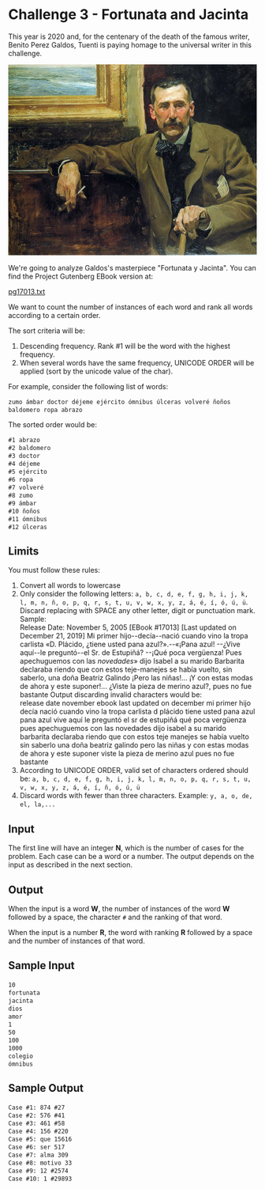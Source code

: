 # Challenge 3 - Fortunata and Jacinta
This year is 2020 and, for the centenary of the death of the famous writer, Benito Perez Galdos, Tuenti is paying homage to the universal writer in this challenge.

![ctrlsc4.jpg](../assets/challenge-3/ctrlsc4.jpg)

We're going to analyze Galdos's masterpiece "Fortunata y Jacinta". You can find the Project Gutenberg EBook version at:

[pg17013.txt](../assets/challenge-3/pg17013.txt)

We want to count the number of instances of each word and rank all words according to a certain order.

The sort criteria will be:
1. Descending frequency. Rank #1 will be the word with the highest frequency.
2. When several words have the same frequency, UNICODE ORDER will be applied (sort by the unicode value of the char).

For example, consider the following list of words:

```
zumo ámbar doctor déjeme ejército ómnibus úlceras volveré ñoños baldomero ropa abrazo
```

The sorted order would be:

```
#1 abrazo
#2 baldomero
#3 doctor
#4 déjeme
#5 ejército
#6 ropa
#7 volveré
#8 zumo
#9 ámbar
#10 ñoños
#11 ómnibus
#12 úlceras
```

## Limits

You must follow these rules:
1. Convert all words to lowercase
2. Only consider the following letters: `a, b, c, d, e, f, g, h, i, j, k, l, m, n, ñ, o, p, q, r, s, t, u, v, w, x, y, z, á, é, í, ó, ú, ü`.  
Discard replacing with SPACE any other letter, digit or punctuation mark.  
Sample:  
        Release Date: November 5, 2005 [EBook #17013]
        [Last updated on December 21, 2019]
        Mi primer hijo--decía--nació cuando vino la tropa carlista
        «D. Plácido, ¿tiene usted pana azul?».--«¡Pana azul!
        --¿Vive aquí--le preguntó--el Sr. de Estupiñá?
        --¡Qué poca vergüenza!
        Pues apechuguemos con las _novedades_» dijo Isabel a su marido
        Barbarita declaraba riendo que con estos teje-manejes se había vuelto, sin saberlo, una doña Beatriz Galindo
        ¡Pero las niñas!... ¡Y con estas modas de ahora y este suponer!... ¿Viste la pieza de merino azul?, pues no fue bastante
Output discarding invalid characters would be:  
        release date  november          ebook
        last updated on december
        mi primer hijo  decía  nació cuando vino la tropa carlista
         d  plácido   tiene usted pana azul       pana azul
           vive aquí  le preguntó  el sr  de estupiñá
           qué poca vergüenza
         pues apechuguemos con las  novedades   dijo isabel a su marido
         barbarita declaraba riendo que con estos teje manejes se había vuelto  sin saberlo  una doña beatriz galindo
         pero las niñas      y con estas modas de ahora y este suponer      viste la pieza de merino azul   pues no fue bastante
3. According to UNICODE ORDER, valid set of characters ordered should be: `a, b, c, d, e, f, g, h, i, j, k, l, m, n, o, p, q, r, s, t, u, v, w, x, y, z, á, é, í, ñ, ó, ú, ü`
4. Discard words with fewer than three characters. Example: `y, a, o, de, el, la,...`

## Input

The first line will have an integer **N**, which is the number of cases for the problem. Each case can be a word or a number. The output depends on the input as described in the next section.

## Output

When the input is a word **W**, the number of instances of the word **W** followed by a space, the character `#` and the ranking of that word.

When the input is a number **R**, the word with ranking **R** followed by a space and the number of instances of that word.

## Sample Input

```
10
fortunata
jacinta
dios
amor
1
50
100
1000
colegio
ómnibus
```

## Sample Output

```
Case #1: 874 #27
Case #2: 576 #41
Case #3: 461 #58
Case #4: 156 #220
Case #5: que 15616
Case #6: ser 517
Case #7: alma 309
Case #8: motivo 33
Case #9: 12 #2574
Case #10: 1 #29893
```